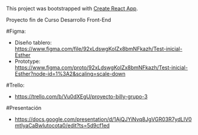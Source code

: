This project was bootstrapped with [Create React App](https://github.com/facebook/create-react-app).

Proyecto fin de Curso Desarrollo Front-End

#Figma:

- Diseño tablero: https://www.figma.com/file/92xLdswgKoIZx8bmNFkazh/Test-inicial-Esther
- Prototype: https://www.figma.com/proto/92xLdswgKoIZx8bmNFkazh/Test-inicial-Esther?node-id=1%3A2&scaling=scale-down

#Trello:

- https://trello.com/b/Vu0dXEgU/proyecto-billy-grupo-3

#Presentación

- https://docs.google.com/presentation/d/1AjQJYiNvq8JgVGR03R7ydLIV0mtIyaCaBwIutocota0/edit?ts=5d9cf1ed
